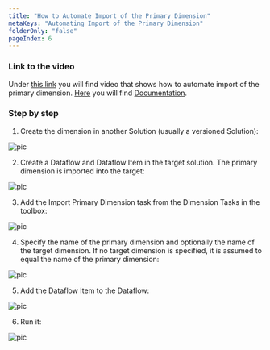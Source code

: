 ```yaml
---
title: "How to Automate Import of the Primary Dimension"
metaKeys: "Automating Import of the Primary Dimension"
folderOnly: "false"
pageIndex: 6
---
```



### Link to the video

Under [this link](https://profitbasedocs.blob.core.windows.net/videos/Dimension%20-%20Import%20Primary%20Dimension.mp4) you will find video that shows how to automate import of the primary dimension. [Here](../../dimensions.md) you will find [Documentation](../../dimensions.md).
<br/>


### Step by step


1. Create the dimension in another Solution (usually a versioned Solution):

![pic](https://profitbasedocs.blob.core.windows.net/images/primDim%20(0).png)

2. Create a Dataflow and Dataflow Item in the target solution. The primary dimension is imported into the target:

![pic](https://profitbasedocs.blob.core.windows.net/images/primDim%20(1).png)

3. Add the Import Primary Dimension task from the Dimension Tasks in the toolbox:

![pic](https://profitbasedocs.blob.core.windows.net/images/primDim%20(2).png)

4. Specify the name of the primary dimension and optionally the name of the target dimension. If no target dimension is specified, it is assumed to equal the name of the primary dimension:

![pic](https://profitbasedocs.blob.core.windows.net/images/primDim%20(3).png)

5. Add the Dataflow Item to the Dataflow:

![pic](https://profitbasedocs.blob.core.windows.net/images/primDim%20(4).png)

6. Run it:

![pic](https://profitbasedocs.blob.core.windows.net/images/primDim%20(6).png)
